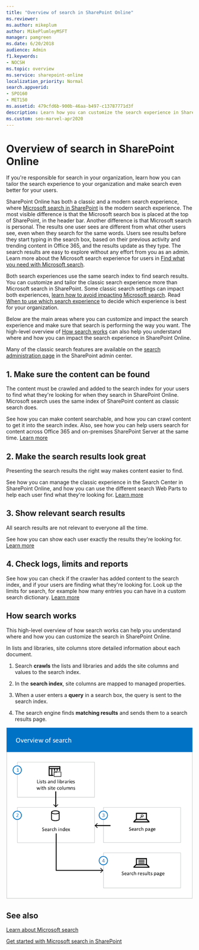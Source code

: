 ```yaml
---
title: "Overview of search in SharePoint Online"
ms.reviewer: 
ms.author: mikeplum
author: MikePlumleyMSFT
manager: pamgreen
ms.date: 6/20/2018
audience: Admin
f1.keywords:
- NOCSH
ms.topic: overview
ms.service: sharepoint-online
localization_priority: Normal
search.appverid:
- SPO160
- MET150
ms.assetid: 479cfd6b-900b-46aa-b497-c13787771d3f
description: Learn how you can customize the search experience in SharePoint Online to help users find the information they're looking for.
ms.custom: seo-marvel-apr2020
---
```


# Overview of search in SharePoint Online

If you're responsible for search in your organization, learn how you can tailor the search experience to your organization and make search even better for your users.

SharePoint Online has both a classic and a modern search experience, where [Microsoft search in SharePoint](https://docs.microsoft.com/microsoftsearch/overview-microsoft-search) is the modern search experience. The most visible difference is that the Microsoft search box is placed at the top of SharePoint, in the header bar. Another difference is that Microsoft search is personal. The results one user sees are different from what other users see, even when they search for the same words. Users see results before they start typing in the search box, based on their previous activity and trending content in Office 365, and the results update as they type. The search results are easy to explore without any effort from you as an admin. Learn more about the Microsoft search experience for users in [Find what you need with Microsoft search](https://support.office.com/article/d5ed5d11-9e5d-4f1d-b8b4-3d371fe0cb87).

Both search experiences use the same search index to find search results. You can customize and tailor the classic search experience more than Microsoft search in SharePoint. Some classic search settings can impact both experiences, [learn how to avoid impacting Microsoft search](differences-classic-modern-search.md). Read [When to use which search experience](get-started-with-modern-search-experience.md) to decide which experience is best for your organization.


Below are the main areas where you can customize and impact the search experience and make sure that search is performing the way you want. The high-level overview of [How search works](overview-of-search.md#howsearchworks) can also help you understand where and how you can impact the search experience in SharePoint Online.
  
Many of the classic search features are available on the [search administration page](manage-search-the-admin-center.md) in the SharePoint admin center.

## 1. Make sure the content can be found
  
The content must be crawled and added to the search index for your users to find what they're looking for when they search in SharePoint Online. Microsoft search uses the same index of SharePoint content as classic search does.
  
See how you can make content searchable, and how you can crawl content to get it into the search index. Also, see how you can help users search for content across Office 365 and on-premises SharePoint Server at the same time. [Learn more](make-sure-content-can-be-found.md)
  
## 2. Make the search results look great
  
Presenting the search results the right way makes content easier to find.
  
See how you can manage the classic experience in the Search Center in SharePoint Online, and how you can use the different search Web Parts to help each user find what they're looking for. [Learn more](make-search-results-look-great.md)
  
## 3. Show relevant search results
  
All search results are not relevant to everyone all the time.
  
See how you can show each user exactly the results they're looking for. [Learn more](show-relevant-search-results.md)
  
## 4. Check logs, limits and reports
  
See how you can check if the crawler has added content to the search index, and if your users are finding what they're looking for. Look up the limits for search, for example how many entries you can have in a custom search dictionary. [Learn more](check-logs-limits-and-reports.md)
  
## How search works
<a name="howsearchworks"> </a>

This high-level overview of how search works can help you understand where and how you can customize the search in SharePoint Online. 
  
In lists and libraries, site columns store detailed information about each document.
  
1. Search **crawls** the lists and libraries and adds the site columns and values to the search index.

2. In the **search index**, site columns are mapped to managed properties.

3. When a user enters a **query** in a search box, the query is sent to the search index. 

4. The search engine finds **matching results** and sends them to a search results page.

![A schematic diagram showing the flow from lists/libraries to index, and from search page to index to search results page.](media/33dc2915-da17-4276-b8eb-79609d485d33.png)

## See also

[Learn about Microsoft search](https://docs.microsoft.com/microsoftsearch/overview-microsoft-search)

[Get started with Microsoft search in SharePoint](https://docs.microsoft.com/microsoftsearch/get-started-search-in-sharepoint-online)
